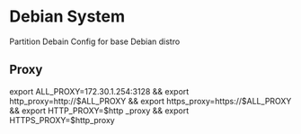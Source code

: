 # Debian System

Partition Debain Config for base Debian distro

## Proxy

export ALL_PROXY=172.30.1.254:3128 && export http_proxy=http://$ALL_PROXY && export https_proxy=https://$ALL_PROXY && export HTTP_PROXY=$http    _proxy && export HTTPS_PROXY=$http_proxy
